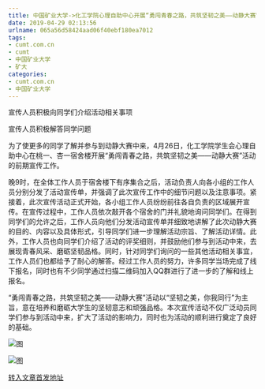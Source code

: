 ```yaml
---
title: 中国矿业大学->化工学院心理自助中心开展“勇闯青春之路，共筑坚韧之美——动静大赛”活动宣传工作 | cumt.com.cn
date: 2019-04-29 02:13:56
urlname: 065a56d58424aad06f40ebf180ea7012
tags: 
- cumt.com.cn
- cumt
- 中国矿业大学
- 矿大
categories:
- cumt.com.cn
- 中国矿业大学
---
```


宣传人员积极向同学们介绍活动相关事项

宣传人员积极解答同学问题

为了使更多的同学了解并参与到动静大赛中来，4月26日，化工学院学生会心理自助中心在桃一、杏一宿舍楼开展“勇闯青春之路，共筑坚韧之美——动静大赛”活动的前期宣传工作。

晚9时，在全体工作人员于宿舍楼下有序集合之后，活动负责人向各小组的工作人员分别分发了活动宣传单，并强调了此次宣传工作中的细节问题以及注意事项。紧接着，此次宣传活动正式开始，各小组工作人员纷纷前往各自负责的区域展开宣传。在宣传过程中，工作人员依次敲开各个宿舍的门并礼貌地询问同学们。在得到同学们的允许之后，工作人员向他们分发活动宣传单并细致地讲解了此次动静大赛的目的、内容以及具体形式，引导同学们进一步理解活动宗旨、了解活动详情。此外，工作人员也向同学们介绍了活动的评奖细则，并鼓励他们参与到活动中来，去展现青春风采、磨砺坚韧品格。同时，针对同学们询问的一些其他活动相关事宜，工作人员们也都给予了耐心的解答。经过工作人员的努力，许多同学当场完成了线下报名，同时也有不少同学通过扫描二维码加入QQ群进行了进一步的了解和线上报名。

“勇闯青春之路，共筑坚韧之美——动静大赛”活动以“坚韧之美，你我同行”为主旨，意在培养和磨砺大学生的坚韧意志和顽强品格。本次宣传活动不仅广泛动员同学们参与到活动中来，扩大了活动的影响力，同时也为活动的顺利进行奠定了良好的基础。

![图](http://xwzx.cumt.edu.cn/_upload/article/images/0f/af/10f1f896439c8d410edb83be86f2/27c4b2a4-16d9-4f89-ad2f-252e439fed20.jpg)

![图](http://xwzx.cumt.edu.cn/_upload/article/images/0f/af/10f1f896439c8d410edb83be86f2/6aa23502-23f2-4d47-8be9-f52a7a578cc6.jpg)

[转入文章首发地址](http://xwzx.cumt.edu.cn/f7/d9/c523a522201/page.htm)